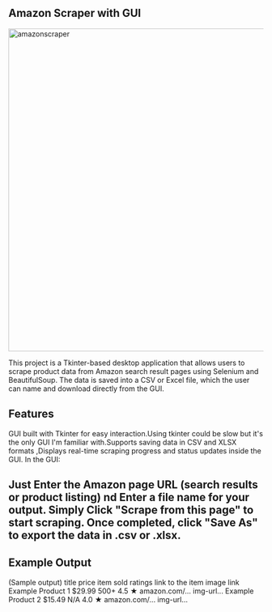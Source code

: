 ## Amazon Scraper with GUI

<img width="606" height="638" alt="amazonscraper" src="https://github.com/user-attachments/assets/50a1a75f-2f05-444b-bc87-3345d573f896" />


This project is a Tkinter-based desktop application that allows users to scrape product data from Amazon search result pages using Selenium and BeautifulSoup.
The data is saved into a CSV or Excel file, which the user can name and download directly from the GUI.

## Features

GUI built with Tkinter for easy interaction.Using tkinter could be slow but it's the only GUI I'm familiar with.Supports saving data in CSV and XLSX formats ,Displays real-time scraping progress and status updates inside the GUI.
In the GUI:

Just Enter the Amazon page URL (search results or product listing) nd Enter a file name for your output.
Simply Click "Scrape from this page" to start scraping.
Once completed, click "Save As" to export the data in .csv or .xlsx.
------------------------------------------------------------------------
## Example Output
(Sample output)
title	price	item sold	ratings	link to the item	image link
Example Product 1	$29.99	500+	4.5 ★	amazon.com/...	img-url...
Example Product 2	$15.49	N/A	4.0 ★	amazon.com/...	img-url...
